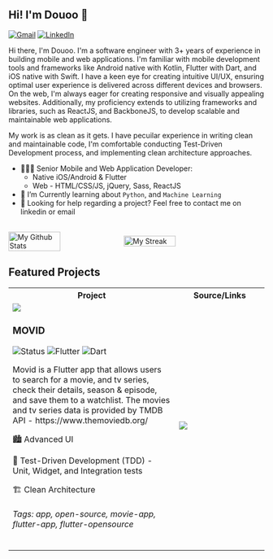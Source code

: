 ## Hi! I'm Douoo 👋

[<img alt="Gmail" src="https://img.shields.io/badge/biruksewberiso%40gmail.com-black?logo=gmail&logoColor=white&color=%232D3038" />][email]
[<img alt="LinkedIn" src="https://img.shields.io/badge/Brooksew%20B.-blue?logo=linkedin&logoColor=white"/>][linkedin]

[email]: biruksewberiso@gmail.com
[linkedin]: https://www.linkedin.com/in/brooksewb/

Hi there, I'm Douoo. I'm a software engineer with 3+ years of experience in building mobile and web applications. I'm familiar with mobile development tools and frameworks like Android native with Kotlin, Flutter with Dart, and iOS native with Swift. I have a keen eye for creating intuitive UI/UX, ensuring optimal user experience is delivered across different devices and browsers. On the web, I'm always eager for creating responsive and visually appealing websites. Additionally, my proficiency extends to utilizing frameworks and libraries, such as ReactJS, and BackboneJS, to develop scalable and maintainable web applications.

My work is as clean as it gets. I have pecuilar experience in writing clean and maintainable code, I'm comfortable conducting Test-Driven Development process, and implementing clean architecture approaches.

* 👨🏻‍💻 Senior Mobile and Web Application Developer: 
    - Native iOS/Android & Flutter
    - Web - HTML/CSS/JS, jQuery, Sass, ReactJS
* 🌱 I’m Currently learning about `Python`, and `Machine Learning`
* 💬 Looking for help regarding a project? Feel free to contact me on linkedin or email


<br />
<div style="display: flex; align-items: center;">
<img width="45%" src="https://github-readme-stats.vercel.app/api?username=douoo&show_icons=true&theme=dracula&hide_border=true" alt="My Github Stats"/>
<img width="45%" src="https://github-readme-streak-stats.herokuapp.com/?user=douoo&theme=monokai-metallian&hide_border=true" alt="My Streak"/>
</div>


## Featured Projects

<table>
  <tbody>
    <tr>
      <th>
        Project
      </th>
      <th width="35%">
        Source/Links
      </th>
    </tr>
    <tr>
      <td>
        <img src="https://github.com/Douoo/movid/raw/main/preview/video_preview.gif?raw=true"/>
        <h3>MOVID</h3>
        <img alt="Status" src="https://img.shields.io/badge/Completed-71C28F?logo=github&logoColor=white&label=Status"/>
        <img alt="Flutter" src="https://img.shields.io/badge/Flutter-1E1E1E?logo=flutter&logoColor=white"/>
        <img alt="Dart" src="https://img.shields.io/badge/Dart-0C5196?logo=flutter&logoColor=white"/>
        <p>Movid is a Flutter app that allows users to search for a movie, and tv series, check their details, season & episode, and save them to a watchlist. The movies and tv series data is provided by TMDB API - https://www.themoviedb.org/</p>
        <p>🏙️ Advanced UI</p>
        <p>🧪 Test-Driven Development (TDD) - Unit, Widget, and Integration tests</p>
        <p>🏗️ Clean Architecture</p>
        <h6>Tags: app, open-source, movie-app, flutter-app, flutter-opensource</h6>
      </td>
      <td>
        <a href="https://github.com/douoo/movid">
          <img src="https://github-readme-stats.vercel.app/api/pin/?username=douoo&repo=movid&theme=dracula&hide_border=true"/>
        </a>
      </td>
    </tr>
  </tbody>
</table>
